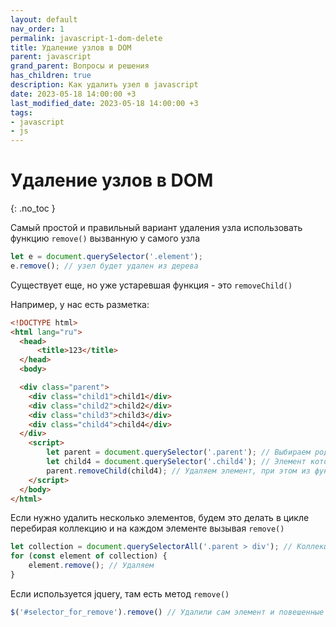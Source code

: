 ```yaml
---
layout: default
nav_order: 1
permalink: javascript-1-dom-delete
title: Удаление узлов в DOM
parent: javascript
grand_parent: Вопросы и решения
has_children: true
description: Как удалить узел в javascript
date: 2023-05-18 14:00:00 +3
last_modified_date: 2023-05-18 14:00:00 +3
tags:
- javascript
- js
---
```


# Удаление узлов в DOM
{: .no_toc }

Самый простой и правильный вариант удаления узла использовать функцию `remove()` вызванную у самого узла

```javascript
let e = document.querySelector('.element');
e.remove(); // узел будет удален из дерева
```

Существует еще, но уже устаревшая функция - это `removeChild()`

Например, у нас есть разметка:

```html
<!DOCTYPE html>
<html lang="ru">
  <head>
      <title>123</title>
  </head>
  <body>

  <div class="parent">
	<div class="child1">child1</div>
	<div class="child2">child2</div>
	<div class="child3">child3</div>
	<div class="child4">child4</div>
  </div>
  	<script>
		let parent = document.querySelector('.parent'); // Выбираем родительский элемент
		let child4 = document.querySelector('.child4'); // Элемент который нужно удалить
		parent.removeChild(child4); // Удаляем элемент, при этом из функции будет возвращен удаленный элемент
	</script>
  </body>
</html>
```

Если нужно удалить несколько элементов, будем это делать в цикле перебирая
коллекцию и на каждом элементе вызывая `remove()`

```javascript
let collection = document.querySelectorAll('.parent > div'); // Коллекция элементов которые нужно удалить
for (const element of collection) {
    element.remove(); // Удаляем
}
```

Если используется jquery, там есть метод `remove()`

```javascript
$('#selector_for_remove').remove() // Удалили сам элемент и повешенные на него обработчики
```